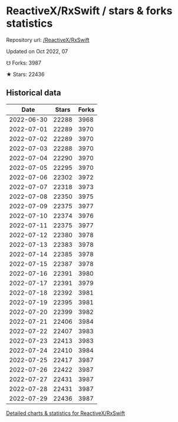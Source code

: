 # ReactiveX/RxSwift / stars & forks statistics

Repository url: [/ReactiveX/RxSwift](https://github.com/ReactiveX/RxSwift)

Updated on Oct 2022, 07

☋ Forks: 3987

★ Stars: 22436

## Historical data
| Date | Stars | Forks |
|------|-------|-------|
| 2022-06-30 | 22288 | 3968 | 
| 2022-07-01 | 22289 | 3970 | 
| 2022-07-02 | 22289 | 3970 | 
| 2022-07-03 | 22288 | 3970 | 
| 2022-07-04 | 22290 | 3970 | 
| 2022-07-05 | 22295 | 3970 | 
| 2022-07-06 | 22302 | 3972 | 
| 2022-07-07 | 22318 | 3973 | 
| 2022-07-08 | 22350 | 3975 | 
| 2022-07-09 | 22375 | 3977 | 
| 2022-07-10 | 22374 | 3976 | 
| 2022-07-11 | 22375 | 3977 | 
| 2022-07-12 | 22380 | 3978 | 
| 2022-07-13 | 22383 | 3978 | 
| 2022-07-14 | 22385 | 3978 | 
| 2022-07-15 | 22387 | 3978 | 
| 2022-07-16 | 22391 | 3980 | 
| 2022-07-17 | 22391 | 3979 | 
| 2022-07-18 | 22392 | 3981 | 
| 2022-07-19 | 22395 | 3981 | 
| 2022-07-20 | 22399 | 3982 | 
| 2022-07-21 | 22406 | 3984 | 
| 2022-07-22 | 22407 | 3983 | 
| 2022-07-23 | 22413 | 3983 | 
| 2022-07-24 | 22410 | 3984 | 
| 2022-07-25 | 22417 | 3987 | 
| 2022-07-26 | 22422 | 3987 | 
| 2022-07-27 | 22431 | 3987 | 
| 2022-07-28 | 22431 | 3987 | 
| 2022-07-29 | 22436 | 3987 | 


[Detailed charts & statistics for ReactiveX/RxSwift](https://reviewgithub.com/rep/ReactiveX/RxSwift)
